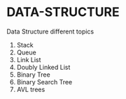 # DATA-STRUCTURE
Data Structure different topics 

1. Stack
2. Queue
3. Link List
4. Doubly Linked List
5. Binary Tree
6. Binary Search Tree
7. AVL trees
